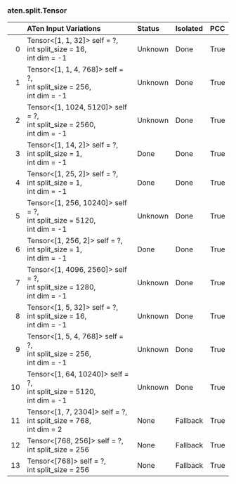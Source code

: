 ### aten.split.Tensor
|    | ATen Input Variations                                                       | Status   | Isolated   | PCC   |
|---:|:----------------------------------------------------------------------------|:---------|:-----------|:------|
|  0 | Tensor<[1, 1, 32]> self = ?,<br>int split_size = 16,<br>int dim = -1        | Unknown  | Done       | True  |
|  1 | Tensor<[1, 1, 4, 768]> self = ?,<br>int split_size = 256,<br>int dim = -1   | Unknown  | Done       | True  |
|  2 | Tensor<[1, 1024, 5120]> self = ?,<br>int split_size = 2560,<br>int dim = -1 | Unknown  | Done       | True  |
|  3 | Tensor<[1, 14, 2]> self = ?,<br>int split_size = 1,<br>int dim = -1         | Done     | Done       | True  |
|  4 | Tensor<[1, 25, 2]> self = ?,<br>int split_size = 1,<br>int dim = -1         | Done     | Done       | True  |
|  5 | Tensor<[1, 256, 10240]> self = ?,<br>int split_size = 5120,<br>int dim = -1 | Unknown  | Done       | True  |
|  6 | Tensor<[1, 256, 2]> self = ?,<br>int split_size = 1,<br>int dim = -1        | Done     | Done       | True  |
|  7 | Tensor<[1, 4096, 2560]> self = ?,<br>int split_size = 1280,<br>int dim = -1 | Unknown  | Done       | True  |
|  8 | Tensor<[1, 5, 32]> self = ?,<br>int split_size = 16,<br>int dim = -1        | Unknown  | Done       | True  |
|  9 | Tensor<[1, 5, 4, 768]> self = ?,<br>int split_size = 256,<br>int dim = -1   | Unknown  | Done       | True  |
| 10 | Tensor<[1, 64, 10240]> self = ?,<br>int split_size = 5120,<br>int dim = -1  | Unknown  | Done       | True  |
| 11 | Tensor<[1, 7, 2304]> self = ?,<br>int split_size = 768,<br>int dim = 2      | None     | Fallback   | True  |
| 12 | Tensor<[768, 256]> self = ?,<br>int split_size = 256                        | None     | Fallback   | True  |
| 13 | Tensor<[768]> self = ?,<br>int split_size = 256                             | None     | Fallback   | True  |

